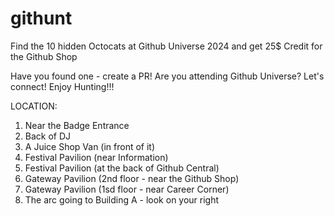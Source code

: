 # githunt
Find the 10 hidden Octocats at Github Universe 2024 and get 25$ Credit for the Github Shop

Have you found one - create a PR!
Are you attending Github Universe? Let's connect!
Enjoy Hunting!!! 

LOCATION:

1. Near the Badge Entrance
2. Back of DJ
3. A Juice Shop Van (in front of it)
4. Festival Pavilion (near Information)
5. Festival Pavilion (at the back of Github Central)
6. Gateway Pavilion (2nd floor - near the Github Shop)
7. Gateway Pavilion (1sd floor - near Career Corner)
8. The arc going to Building A - look on your right










